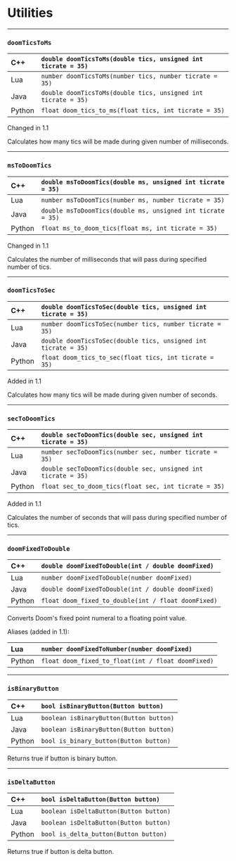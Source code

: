 # Utilities

---
### `doomTicsToMs`

| C++    | `double doomTicsToMs(double tics, unsigned int ticrate = 35)` |
| :--    | :--                                                           |
| Lua    | `number doomTicsToMs(number tics, number ticrate = 35)`       |
| Java   | `double doomTicsToMs(double tics, unsigned int ticrate = 35)` |
| Python | `float doom_tics_to_ms(float tics, int ticrate = 35)`         |

Changed in 1.1

Calculates how many tics will be made during given number of milliseconds.


---
### `msToDoomTics`

| C++    | `double msToDoomTics(double ms, unsigned int ticrate = 35)` |
| :--    | :--                                                         |
| Lua    | `number msToDoomTics(number ms, number ticrate = 35)`       |
| Java   | `double msToDoomTics(double ms, unsigned int ticrate = 35)` |
| Python | `float ms_to_doom_tics(float ms, int ticrate = 35)`         |

Changed in 1.1

Calculates the number of milliseconds that will pass during specified number of tics.


---
### `doomTicsToSec`

| C++    | `double doomTicsToSec(double tics, unsigned int ticrate = 35)` |
| :--    | :--                                                            |
| Lua    | `number doomTicsToSec(number tics, number ticrate = 35)`       |
| Java   | `double doomTicsToSec(double tics, unsigned int ticrate = 35)` |
| Python | `float doom_tics_to_sec(float tics, int ticrate = 35)`         |

Added in 1.1

Calculates how many tics will be made during given number of seconds.


---
### `secToDoomTics`

| C++    | `double secToDoomTics(double sec, unsigned int ticrate = 35)` |
| :--    | :--                                                           |
| Lua    | `number secToDoomTics(number sec, number ticrate = 35)`       |
| Java   | `double secToDoomTics(double sec, unsigned int ticrate = 35)` |
| Python | `float sec_to_doom_tics(float sec, int ticrate = 35)`         |

Added in 1.1

Calculates the number of seconds that will pass during specified number of tics.


---
### `doomFixedToDouble`

| C++    | `double doomFixedToDouble(int / double doomFixed)`  |
| :--    | :--                                                 |
| Lua    | `number doomFixedToDouble(number doomFixed)`        |
| Java   | `double doomFixedToDouble(int / double doomFixed)`  |
| Python | `float doom_fixed_to_double(int / float doomFixed)` |

Converts Doom's fixed point numeral to a floating point value.

Aliases (added in 1.1):

| Lua    | `number doomFixedToNumber(number doomFixed)`       |
| :--    | :--                                                |
| Python | `float doom_fixed_to_float(int / float doomFixed)` |


---
### `isBinaryButton`

| C++    | `bool isBinaryButton(Button button)`    |
| :--    | :--                                     |
| Lua    | `boolean isBinaryButton(Button button)` |
| Java   | `boolean isBinaryButton(Button button)` |
| Python | `bool is_binary_button(Button button)`  |

Returns true if button is binary button.


---
### `isDeltaButton`

| C++    | `bool isDeltaButton(Button button)`    |
| :--    | :--                                    |
| Lua    | `boolean isDeltaButton(Button button)` |
| Java   | `boolean isDeltaButton(Button button)` |
| Python | `bool is_delta_button(Button button)`  |

Returns true if button is delta button.